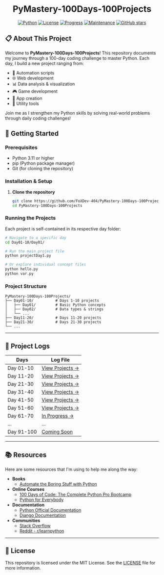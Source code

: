 <div align="center">

# PyMastery-100Days-100Projects

[![Python](https://img.shields.io/badge/Python-3.11-blue.svg)](https://www.python.org/downloads/)
[![License](https://img.shields.io/badge/License-MIT-green.svg)](LICENSE)
[![Progress](https://img.shields.io/badge/Progress-60%25-orange.svg)](Day51-60/README.md)
[![Maintenance](https://img.shields.io/badge/Maintained-yes-brightgreen.svg)](https://github.com/FoXDev-404/PyMastery-100Days-100Projects/graphs/commit-activity)
[![GitHub stars](https://img.shields.io/github/stars/FoXDev-404/PyMastery-100Days-100Projects?style=social)](https://github.com/FoXDev-404/PyMastery-100Days-100Projects)

</div>

## 📋 About This Project

Welcome to **PyMastery-100Days-100Projects**! This repository documents my journey through a 100-day coding challenge to master Python. Each day, I build a new project ranging from:

- 🤖 Automation scripts
- 🌐 Web development
- 📊 Data analysis & visualization
- 🎮 Game development
- 📱 App creation
- 🔧 Utility tools

Join me as I strengthen my Python skills by solving real-world problems through daily coding challenges!

## 🚀 Getting Started

### Prerequisites

- Python 3.11 or higher
- pip (Python package manager)
- Git (for cloning the repository)

### Installation & Setup

1. **Clone the repository**
   ```bash
   git clone https://github.com/FoXDev-404/PyMastery-100Days-100Projects.git
   cd PyMastery-100Days-100Projects
   ```

### Running the Projects

Each project is self-contained in its respective day folder:

```bash
# Navigate to a specific day
cd Day01-10/Day01/

# Run the main project file
python projectDay1.py

# Or explore individual concept files
python hello.py
python var.py
```

### Project Structure

```
PyMastery-100Days-100Projects/
├── Day01-10/          # Days 1-10 projects
│   ├── Day01/         # Basic Python concepts
│   ├── Day02/         # Data types & strings
│   └── ...
├── Day11-20/          # Days 11-20 projects
├── Day21-30/          # Days 21-30 projects
└── ...
```


---

## 📅 Project Logs

| Days       | Log File                              |
| ---------- | ------------------------------------- |
| Day 01-10  | [View Projects →](Day01-10/README.md) |
| Day 11-20  | [View Projects →](Day11-20/README.md) |
| Day 21-30  | [View Projects →](Day21-30/README.md) |
| Day 31-40  | [View Projects →](Day31-40/README.md)   |
| Day 41-50  | [View Projects →](Day41-50/README.md)   |
| Day 51-60  | [View Projects →](Day51-60/README.md)   |
| Day 61-70  | [In Progress →](Day61-70/README.md)     |
| ...        | ...                                   |
| Day 91-100 | [Coming Soon](Day91-100/README.md)    |

---

## 📚 Resources

Here are some resources that I'm using to help me along the way:

- **Books**
  - [Automate the Boring Stuff with Python](https://automatetheboringstuff.com/)
- **Online Courses**
  - [100 Days of Code: The Complete Python Pro Bootcamp](https://www.udemy.com/course/100-days-of-code/)
  - [Python for Everybody](https://www.coursera.org/specializations/python)
- **Documentation**
  - [Python Official Documentation](https://docs.python.org/3/)
  - [Django Documentation](https://docs.djangoproject.com/en/stable/)
- **Communities**
  - [Stack Overflow](https://stackoverflow.com/)
  - [Reddit - r/learnpython](https://www.reddit.com/r/learnpython/)

---

## 📄 License

This repository is licensed under the MIT License. See the [LICENSE](LICENSE) file for more information.
